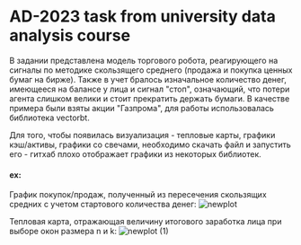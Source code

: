 # AD-2023 task from university data analysis course  
В задании представлена модель торгового робота, реагирующего на сигналы по методике скользящего среднего (продажа и покупка ценных бумаг на бирже). Также в учет бралось изначальное количество денег, имеющееся на балансе у лица и сигнал "стоп", означающий, что потери агента слишком велики и стоит прекратить держать бумаги. В качестве примера были взяты акции "Газпрома", для работы использовалась библиотека vectorbt. 

Для того, чтобы появилась визуализация - тепловые карты, графики кэш/активы, графики со свечами, необходимо скачать файл и запустить его - гитхаб плохо отображает графики из некоторых библиотек.

#### ex:

График покупок/продаж, полученный из пересечения скользящих средних с учетом стартового количества денег:
![newplot](https://github.com/user-attachments/assets/7874dd6d-35bc-4a63-8a6f-58bc9c58475b)


Тепловая карта, отражающая величину итогового заработка лица при выборе окон размера n и k:
![newplot (1)](https://github.com/user-attachments/assets/ae246240-fb62-4b39-b74c-469f8d58e2c2)
 

